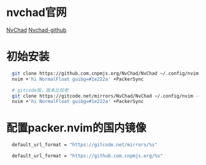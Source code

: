 # nvchad官网

  [NvChad](https://nvchad.github.io/)
  [Nvchad-github](https://github.com/NvChad/NvChad)

# 初始安装

```bash
  git clone https://github.com.cnpmjs.org/NvChad/NvChad ~/.config/nvim --depth 1
  nvim +'hi NormalFloat guibg=#1e222a' +PackerSync

  # gitcode版，版本比较老
  git clone https://gitcode.net/mirrors/NvChad/NvChad ~/.config/nvim --depth 1
  nvim +'hi NormalFloat guibg=#1e222a' +PackerSync
```

# 配置packer.nvim的国内镜像

```bash
  default_url_format = "https://gitcode.net/mirrors/%s"

  default_url_format = "https://github.com.cnpmjs.org/%s"
```


